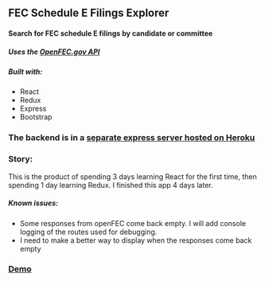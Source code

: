 ## FEC Schedule E Filings Explorer

#### Search for FEC schedule E filings by candidate or committee

##### Uses the [OpenFEC.gov API](https://api.open.fec.gov/developers/)

##### Built with:
- React
- Redux
- Express
- Bootstrap

### The backend is in a [separate express server hosted on Heroku](https://github.com/elliothimmelfarb/section-e-explorer-backend)

### Story:
This is the product of spending 3 days learning React for the first time, then spending 1 day learning Redux. I finished this app 4 days later.

##### Known issues:
- Some responses from openFEC come back empty. I will add console logging of the routes used for debugging.
- I need to make a better way to display when the responses come back empty

### [Demo](http://fec-schedule-e-explorer.surge.sh/)
